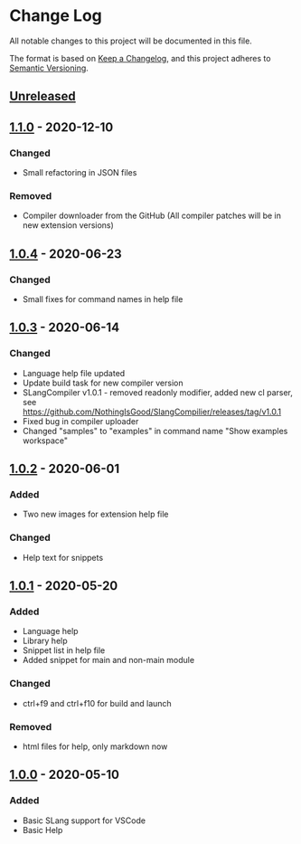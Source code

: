 # Change Log
All notable changes to this project will be documented in this file.

The format is based on [Keep a Changelog](https://keepachangelog.com/en/1.0.0/),
and this project adheres to [Semantic Versioning](https://semver.org/spec/v2.0.0.html).

## [Unreleased]

## [1.1.0] - 2020-12-10
### Changed
- Small refactoring in JSON files

### Removed
- Compiler downloader from the GitHub (All compiler patches will be in new extension versions)

## [1.0.4] - 2020-06-23
### Changed
- Small fixes for command names in help file

## [1.0.3] - 2020-06-14
### Changed
- Language help file updated
- Update build task for new compiler version
- SLangCompiler v1.0.1 - removed readonly modifier, added new cl parser, see https://github.com/NothingIsGood/SlangCompilier/releases/tag/v1.0.1
- Fixed bug in compiler uploader
- Changed "samples" to "examples" in command name "Show examples workspace"

## [1.0.2] - 2020-06-01
### Added
- Two new images for extension help file

### Changed
- Help text for snippets

## [1.0.1] - 2020-05-20
### Added
- Language help
- Library help
- Snippet list in help file
- Added snippet for main and non-main module

### Changed
- ctrl+f9 and ctrl+f10 for build and launch

### Removed
- html files for help, only markdown now

## [1.0.0] - 2020-05-10
### Added
- Basic SLang support for VSCode
- Basic Help

[Unreleased]: https://github.com/NothingIsGood/Semantic-Language-Extension/compare/v1.1.0...HEAD
[1.1.0]: https://github.com/NothingIsGood/Semantic-Language-Extension/compare/v1.0.4...v1.1.0
[1.0.4]: https://github.com/NothingIsGood/Semantic-Language-Extension/compare/v1.0.3...v1.0.4
[1.0.3]: https://github.com/NothingIsGood/Semantic-Language-Extension/compare/v1.0.2...v1.0.3
[1.0.2]: https://github.com/NothingIsGood/Semantic-Language-Extension/compare/v1.0.1...v1.0.2
[1.0.1]: https://github.com/NothingIsGood/Semantic-Language-Extension/compare/v1.0.0...v1.0.1
[1.0.0]: https://github.com/NothingIsGood/Semantic-Language-Extension/releases/tag/v1.0.0